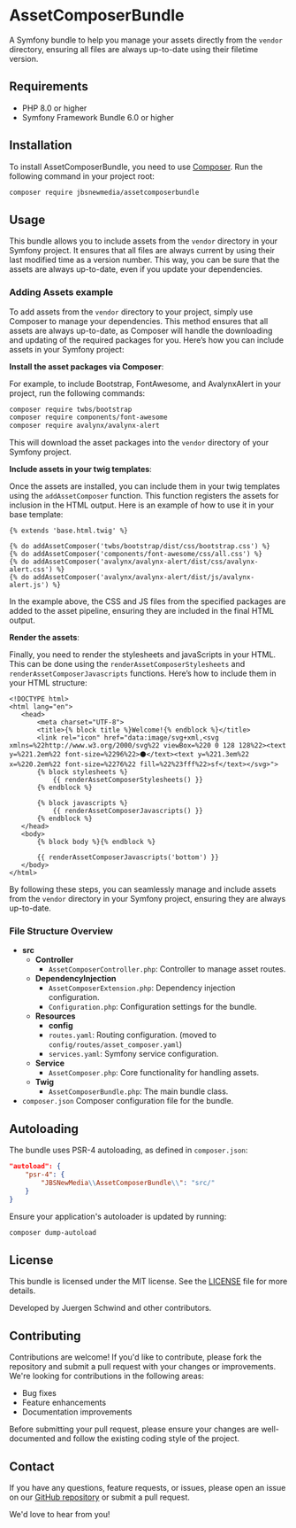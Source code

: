 # AssetComposerBundle

A Symfony bundle to help you manage your assets directly from the `vendor` directory, ensuring all files are always up-to-date using their filetime version.

## Requirements

- PHP 8.0 or higher
- Symfony Framework Bundle 6.0 or higher

## Installation

To install AssetComposerBundle, you need to use [Composer](https://getcomposer.org/). Run the following command in your project root:

```bash
composer require jbsnewmedia/assetcomposerbundle
```

## Usage

This bundle allows you to include assets from the `vendor` directory in your Symfony project. It ensures that all files are always current by using their last modified time as a version number. This way, you can be sure that the assets are always up-to-date, even if you update your dependencies.

### Adding Assets example 

To add assets from the `vendor` directory to your project, simply use Composer to manage your dependencies. This method ensures that all assets are always up-to-date, as Composer will handle the downloading and updating of the required packages for you. Here’s how you can include assets in your Symfony project:

**Install the asset packages via Composer**:

For example, to include Bootstrap, FontAwesome, and AvalynxAlert in your project, run the following commands:

```bash
composer require twbs/bootstrap
composer require components/font-awesome
composer require avalynx/avalynx-alert
```

This will download the asset packages into the `vendor` directory of your Symfony project.

**Include assets in your twig templates**:

Once the assets are installed, you can include them in your twig templates using the `addAssetComposer` function. This function registers the assets for inclusion in the HTML output. Here is an example of how to use it in your base template:

```twig
{% extends 'base.html.twig' %}

{% do addAssetComposer('twbs/bootstrap/dist/css/bootstrap.css') %}
{% do addAssetComposer('components/font-awesome/css/all.css') %}
{% do addAssetComposer('avalynx/avalynx-alert/dist/css/avalynx-alert.css') %}
{% do addAssetComposer('avalynx/avalynx-alert/dist/js/avalynx-alert.js') %}
```

In the example above, the CSS and JS files from the specified packages are added to the asset pipeline, ensuring they are included in the final HTML output.

**Render the assets**:

Finally, you need to render the stylesheets and javaScripts in your HTML. This can be done using the `renderAssetComposerStylesheets` and `renderAssetComposerJavascripts` functions. Here’s how to include them in your HTML structure:

```twig
<!DOCTYPE html>
<html lang="en">
   <head>
       <meta charset="UTF-8">
       <title>{% block title %}Welcome!{% endblock %}</title>
       <link rel="icon" href="data:image/svg+xml,<svg xmlns=%22http://www.w3.org/2000/svg%22 viewBox=%220 0 128 128%22><text y=%221.2em%22 font-size=%2296%22>⚫️</text><text y=%221.3em%22 x=%220.2em%22 font-size=%2276%22 fill=%22%23fff%22>sf</text></svg>">
       {% block stylesheets %}
           {{ renderAssetComposerStylesheets() }}
       {% endblock %}

       {% block javascripts %}
           {{ renderAssetComposerJavascripts() }}
       {% endblock %}
   </head>
   <body>
       {% block body %}{% endblock %}

       {{ renderAssetComposerJavascripts('bottom') }}
   </body>
</html>
```

By following these steps, you can seamlessly manage and include assets from the `vendor` directory in your Symfony project, ensuring they are always up-to-date.

### File Structure Overview

- **src**
  - **Controller**
    - `AssetComposerController.php`: Controller to manage asset routes.
  - **DependencyInjection**
    - `AssetComposerExtension.php`: Dependency injection configuration.
    - `Configuration.php`: Configuration settings for the bundle.
  - **Resources**
    - **config**
    - `routes.yaml`: Routing configuration. (moved to `config/routes/asset_composer.yaml`)
    - `services.yaml`: Symfony service configuration.
  - **Service**
    - `AssetComposer.php`: Core functionality for handling assets.
  - **Twig**
    - `AssetComposerBundle.php`: The main bundle class.
- `composer.json` Composer configuration file for the bundle.

## Autoloading

The bundle uses PSR-4 autoloading, as defined in `composer.json`:

```json
"autoload": {
    "psr-4": {
        "JBSNewMedia\\AssetComposerBundle\\": "src/"
    }
}
```

Ensure your application's autoloader is updated by running:

```bash
composer dump-autoload
```

## License

This bundle is licensed under the MIT license. See the [LICENSE](LICENSE) file for more details.

Developed by Juergen Schwind and other contributors.

## Contributing

Contributions are welcome! If you'd like to contribute, please fork the repository and submit a pull request with your changes or improvements. We're looking for contributions in the following areas:

- Bug fixes
- Feature enhancements
- Documentation improvements

Before submitting your pull request, please ensure your changes are well-documented and follow the existing coding style of the project.

## Contact

If you have any questions, feature requests, or issues, please open an issue on our [GitHub repository](https://github.com/jbs-newmedia/asset-composer-bundle) or submit a pull request.

We'd love to hear from you!

